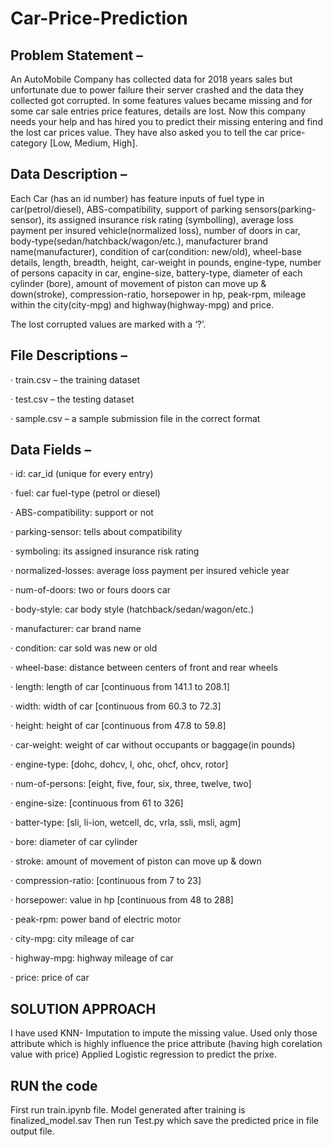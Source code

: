 # Car-Price-Prediction
Problem Statement –
----------------
An AutoMobile Company has collected data for 2018 years sales but unfortunate due to power failure their server crashed and the data they collected got corrupted. In some features values became missing and for some car sale entries price features, details are lost. Now this company needs your help and has hired you to predict their missing entering and find the lost car prices value.
They have also asked you to tell the car price-category [Low, Medium, High].

Data Description –
--------------------
Each Car (has an id number) has feature inputs of fuel type in car(petrol/diesel), ABS-compatibility, support of parking sensors(parking-sensor), its assigned insurance risk rating (symbolling), average loss payment per insured vehicle(normalized loss), number of doors in car, body-type(sedan/hatchback/wagon/etc.), manufacturer brand name(manufacturer), condition of car(condition: new/old), wheel-base details, length, breadth, height, car-weight in pounds, engine-type, number of persons capacity in car, engine-size, battery-type, diameter of each cylinder (bore), amount of movement of piston can move up & down(stroke), compression-ratio, horsepower in hp, peak-rpm, mileage within the city(city-mpg) and highway(highway-mpg) and price.

The lost corrupted values are marked with a ‘?’.

File Descriptions –
-----------------------
·        train.csv – the training dataset

·        test.csv – the testing dataset

·        sample.csv – a sample submission file in the correct format

Data Fields –
-----------------
·       id: car_id (unique for every entry)

·       fuel: car fuel-type (petrol or diesel)

·       ABS-compatibility: support or not

·       parking-sensor: tells about compatibility

·       symboling: its assigned insurance risk rating

·       normalized-losses: average loss payment per insured vehicle year

·       num-of-doors: two or fours doors car

·       body-style: car body style (hatchback/sedan/wagon/etc.)

·       manufacturer: car brand name

·       condition: car sold was new or old

·       wheel-base: distance between centers of front and rear wheels

·       length: length of car [continuous from 141.1 to 208.1]

·       width: width of car  [continuous from 60.3 to 72.3]

·       height: height of car [continuous from 47.8 to 59.8]

·       car-weight: weight of car without occupants or baggage(in pounds)

·       engine-type: [dohc, dohcv, l, ohc, ohcf, ohcv, rotor]

·       num-of-persons: [eight, five, four, six, three, twelve, two]

·       engine-size: [continuous from 61 to 326]

·       batter-type: [sli, li-ion, wetcell, dc, vrla, ssli, msli, agm]

·       bore: diameter of car cylinder

·       stroke: amount of movement of piston can move up & down

·       compression-ratio: [continuous from 7 to 23]

·       horsepower: value in hp [continuous from 48 to 288]

·       peak-rpm: power band of electric motor

·       city-mpg: city mileage of car

·       highway-mpg: highway mileage of car

·       price: price of car



SOLUTION APPROACH
-------------------
I have used KNN- Imputation to impute the missing value.
Used only those attribute which is highly influence the price attribute (having high corelation value with price)
Applied Logistic regression to predict the prixe.

RUN the code
------------
First run train.ipynb file.
Model generated after training is finalized_model.sav
Then run Test.py which save the predicted price in file output file.
























